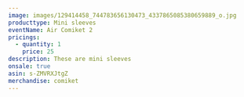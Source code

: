 ```yaml
---
image: images/129414458_744783656130473_4337865085380659889_o.jpg
producttype: Mini sleeves
eventName: Air Comiket 2
pricings:
  - quantity: 1
    price: 25
description: These are mini sleeves
onsale: true
asin: s-ZMVRXJtgZ
merchandise: comiket
---
```


